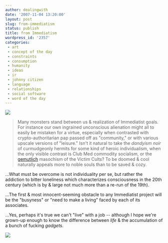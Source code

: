 ```yaml
---
author: dealingwith
date: '2007-11-04 13:20:00'
layout: post
slug: from-immediatism
status: publish
title: from Immediatism
wordpress_id: '2357'
categories:
 - art
 - concept of the day
 - constraints
 - consumption
 - humanity
 - ideas
 - ir
 - johnny citizen
 - language
 - relationships
 - social software
 - word of the day
---
```


[![][1]][2]

> Many monsters stand between us & realization of Immediatist goals. For
instance our own ingrained unconscious alienation might all to easily be
mistaken for a virtue, especially when contrasted with crypto-authoritarian
pap passed off as "community," or with various upscale versions of "leisure."
Isn't it natural to take the _dandyism noir_ of curmudgeonly hermits for some
kind of heroic individualism, when the only visible contrast is Club Med
commodity socialism, or the [gemutlich][3] masochism of the Victim Cults? To
be doomed & cool naturally appeals more to noble souls than to be saved &
cozy.

...What must be overcome is not individuality per se, but rather the addiction
to bitter loneliness which characterizes consciousness in the 20th century
(which is by & large not much more than a re-run of the 19th).

...The first & most innocent-seeming obstacle to any Immediatist project will
be the "busyness" or "need to make a living" faced by each of its associates.

...Yes, perhaps it's true we can't "live" with a job -- although I hope we're
grown-up enough to know the difference between _life_ & the accumulation of a
bunch of fucking _gadgets_.

[![][4]][5]

   [1]: http://ecx.images-amazon.com/images/I/11dk4VPbzCL._PIsitb-st-arrow,TopRight,11,-14_OU01_.jpg

   [2]: http://www.amazon.com/gp/product/1873176422/?tag=imreading-20

   [3]: http://dictionary.reference.com/search?q=gemutlich

   [4]: http://daniel.iaspiretonothing.com/blog/files/2007/11/0711married-thumb.jpg

   [5]: http://www.gapingvoid.com/Moveable_Type/archives/004298.html

